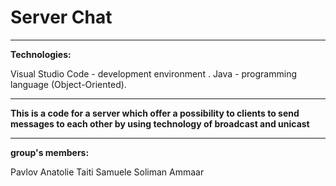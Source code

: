 # Server Chat

---
**Technologies:**

Visual Studio Code - development environment .
Java - programming language (Object-Oriented).

---

**This is a code for a server which offer a possibility to clients to send messages to each other by using technology of broadcast and unicast**


---

**group's members:**

Pavlov Anatolie
Taiti Samuele
Soliman Ammaar